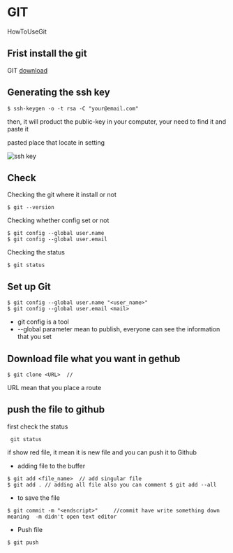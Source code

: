 # GIT
HowToUseGit


## Frist install the git
GIT [download](https://git-scm.com/downloads)

## Generating the ssh key

```
$ ssh-keygen -o -t rsa -C "your@email.com"
```
then, it will product the public-key in your computer, your need to find it and paste it

pasted place that locate in setting 

![ssh key](https://user-images.githubusercontent.com/99935573/163659014-b62990e0-20fd-4d8d-a640-0f25538809fa.jpg)


## Check 

Checking the git where it install or not
```
$ git --version
```

Checking whether config set or not
```
$ git config --global user.name 
$ git config --global user.email 
```
Checking the status
```
$ git status
```


## Set up Git

```
$ git config --global user.name "<user_name>"
$ git config --global user.email <mail>
```
* git config is a tool
* --global parameter mean to publish, everyone can see the information that you set

## Download file what you want in gethub

```
$ git clone <URL>  //
```
URL mean that you place a route

## push the file to github
first check the status
```
 git status
```
if show red file, it mean it is new file 
and you can push it to Github
* adding file to the buffer
```
$ git add <file_name>  // add singular file
$ git add . // adding all file also you can comment $ git add --all
```
* to save the file 
```
$ git commit -m "<endscript>"     //commit have write something down meaning  -m didn't open text editor 
```
* Push file
```
$ git push
```




